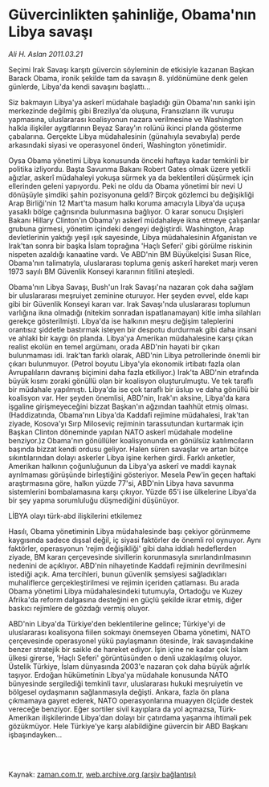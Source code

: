 # Güvercinlikten şahinliğe, Obama'nın Libya savaşı

*Ali H. Aslan 2011.03.21*

<td class="columnist-detail">
<p>Seçimi Irak Savaşı karşıtı güvercin söyleminin de etkisiyle kazanan Başkan Barack Obama, ironik şekilde tam da savaşın 8. yıldönümüne denk gelen günlerde, Libya'da kendi savaşını başlattı...</p>
<p>
<div id="haberMetinDiv">
<p>Siz bakmayın Libya'ya askerî müdahale başladığı gün Obama'nın sanki işin merkezinde değilmiş gibi Brezilya'da oluşuna, Fransızların ilk vuruşu yapmasına, uluslararası koalisyonun nazara verilmesine ve Washington halkla ilişkiler aygıtlarının Beyaz Saray'ın rolünü ikinci planda gösterme çabalarına. Gerçekte Libya müdahalesinin (günahıyla sevabıyla) perde arkasındaki siyasi ve operasyonel önderi, Washington yönetimidir.
<p>Oysa Obama yönetimi Libya konusunda önceki haftaya kadar temkinli bir politika izliyordu. Başta Savunma Bakanı Robert Gates olmak üzere yetkili ağızlar, askerî müdahaleyi yokuşa sürmek ya da beklentileri düşürmek için ellerinden geleni yapıyordu. Peki ne oldu da Obama yönetimi bir nevi U dönüşüyle şimdiki şahin pozisyonuna geldi? Birçok gözlemci bu değişikliği Arap Birliği'nin 12 Mart'ta masum halkı koruma amacıyla Libya'da uçuşa yasaklı bölge çağrısında bulunmasına bağlıyor. O karar sonucu Dışişleri Bakanı Hillary Clinton'ın Obama'yı askerî müdahaleye ikna etmeye çalışanlar grubuna girmesi, yönetim içindeki dengeyi değiştirdi. Washington, Arap devletlerinin yaktığı yeşil ışık sayesinde, Libya müdahalesinin Afganistan ve Irak'tan sonra bir başka İslam toprağına 'Haçlı Seferi' gibi görülme riskinin nispeten azaldığı kanaatine vardı. Ve ABD'nin BM Büyükelçisi Susan Rice, Obama'nın talimatıyla, uluslararası topluma geniş askerî hareket marjı veren 1973 sayılı BM Güvenlik Konseyi kararının fitilini ateşledi.
<p>Obama'nın Libya Savaşı, Bush'un Irak Savaşı'na nazaran çok daha sağlam bir uluslararası meşruiyet zeminine oturuyor. Her şeyden evvel, elde kapı gibi bir Güvenlik Konseyi kararı var. Irak Savaşı'nda uluslararası toplumun varlığına ikna olmadığı (nitekim sonradan ispatlanamayan) kitle imha silahları gerekçe gösterilmişti. Libya'da ise halkının meşru değişim taleplerini orantısız şiddetle bastırmak isteyen bir despotu durdurmak gibi daha insani ve ahlaki bir kaygı ön planda. Libya'ya Amerikan müdahalesine karşı çıkan realist ekolün en temel argümanı, orada ABD'nin hayati bir çıkarı bulunmaması idi. Irak'tan farklı olarak, ABD'nin Libya petrollerinde önemli bir çıkarı bulunmuyor. (Petrol boyutu Libya'yla ekonomik irtibatı fazla olan Avrupalıların davranış biçimini daha fazla etkiliyor.) Irak'ta ABD'nin etrafında büyük kısmı zoraki gönüllü olan bir koalisyon oluşturulmuştu. Ve tek taraflı bir müdahale yapılmıştı. Libya'da ise çok taraflı bir üslup ve daha gönüllü bir koalisyon var. Her şeyden önemlisi, ABD'nin, Irak'ın aksine, Libya'da kara işgaline girişmeyeceğini bizzat Başkan'ın ağzından taahhüt etmiş olması. (Haddizatında, Obama'nın Libya'da Kaddafi rejimine müdahalesi, Irak'tan ziyade, Kosova'yı Sırp Miloseviç rejiminin tarassutundan kurtarmak için Başkan Clinton döneminde yapılan NATO askerî müdahale modeline benziyor.)z Obama'nın gönüllüler koalisyonunda en gönülsüz katılımcıların başında bizzat kendi ordusu geliyor. Halen süren savaşlar ve artan bütçe sıkıntılarından dolayı askerler Libya işine kerhen girdi. Farklı anketler, Amerikan halkının çoğunluğunun da Libya'ya askerî ve maddi kaynak ayrılmaması görüşünde birleştiğini gösteriyor. Mesela Pew'in geçen haftaki araştırmasına göre, halkın yüzde 77'si, ABD'nin Libya hava savunma sistemlerini bombalamasına karşı çıkıyor. Yüzde 65'i ise ülkelerine Libya'da bir şey yapma sorumluluğu düşmediğini düşünüyor. 
<p>LİBYA olayı türk-abd ilişkilerini etkilemez
<p>Hasılı, Obama yönetiminin Libya müdahalesinde başı çekiyor görünmeme kaygısında sadece dışsal değil, iç siyasi faktörler de önemli rol oynuyor. Aynı faktörler, operasyonun 'rejim değişikliği' gibi daha iddialı hedeflerden ziyade, BM kararı çerçevesinde sivillerin korunmasıyla sınırlandırılmasının nedenini de açıklıyor. ABD'nin nihayetinde Kaddafi rejiminin devrilmesini istediği açık. Ama tercihleri, bunun güvenlik şemsiyesi sağladıkları muhaliflerce gerçekleştirilmesi ve rejimin içeriden çatlaması. Bu arada Obama yönetimi Libya müdahalesindeki tutumuyla, Ortadoğu ve Kuzey Afrika'da reform dalgasına desteğini en güçlü şekilde ikrar etmiş, diğer baskıcı rejimlere de gözdağı vermiş oluyor. 
<p>ABD'nin Libya'da Türkiye'den beklentilerine gelince; Türkiye'yi de uluslararası koalisyona fiilen sokmayı önemseyen Obama yönetimi, NATO çerçevesinde operasyonel yükü paylaşmanın ötesinde, Irak savaşındakine benzer stratejik bir saikle de hareket ediyor. İşin içine ne kadar çok İslam ülkesi girerse, 'Haçlı Seferi' görüntüsünden o denli uzaklaşılmış oluyor. Üstelik Türkiye, İslam dünyasında 2003'e nazaran çok daha büyük ağırlık taşıyor. Erdoğan hükümetinin Libya'ya müdahale konusunda NATO bünyesinde sergilediği temkinli tavır, uluslararası hukuki meşruiyetin ve bölgesel oydaşmanın sağlanmasıyla değişti. Ankara, fazla ön plana çıkmamaya gayret ederek, NATO operasyonlarına muayyen ölçüde destek vereceğe benziyor. Eğer sortiler sivil kayıplara da yol açmazsa, Türk-Amerikan ilişkilerinde Libya'dan dolayı bir çatırdama yaşanma ihtimali pek gözükmüyor. Hele Türkiye'ye karşı alabildiğine güvercin bir ABD Başkanı işbaşındayken... </p></p></p></p></p></p></div>
</p>


<p><br>
		 </br></p></td>

Kaynak: [zaman.com.tr](http://zaman.com.tr/yazar.do?yazino=1110465), [web.archive.org (arşiv bağlantısı)](http://web.archive.org/web/20110810042354/http://www.zaman.com.tr:80/yazar.do?yazino=1110465)
